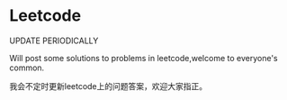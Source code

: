 # Leetcode
UPDATE PERIODICALLY

Will post some solutions to problems in leetcode,welcome to everyone's common.

我会不定时更新leetcode上的问题答案，欢迎大家指正。
